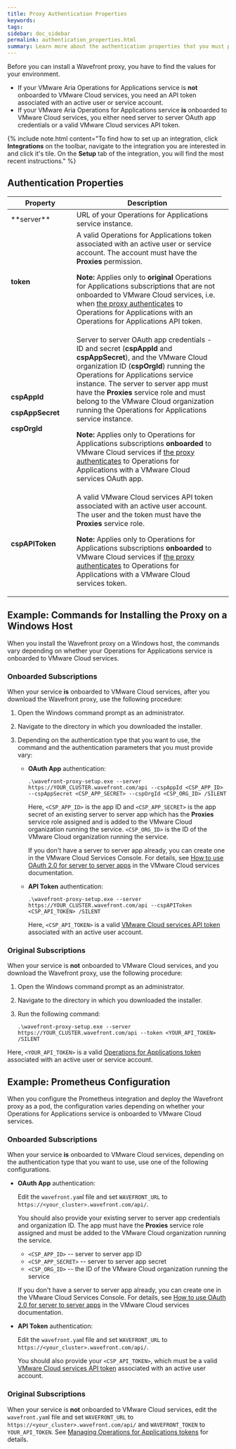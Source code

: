 ```yaml
---
title: Proxy Authentication Properties
keywords: 
tags: 
sidebar: doc_sidebar
permalink: authentication_properties.html
summary: Learn more about the authentication properties that you must provide when you install the Wavefront proxy.
---
```


Before you can install a Wavefront proxy, you have to find the values for your environment. 

* If your VMware Aria Operations for Applications service is **not** onboarded to VMware Cloud services, you need an API token associated with an active user or service account.
* If your VMware Aria Operations for Applications service **is** onboarded to VMware Cloud services, you either need server to server OAuth app credentials or a valid VMware Cloud services API token.

{% include note.html content="To find how to set up an integration, click **Integrations** on the toolbar, navigate to the integration you are interested in and click it's tile. On the **Setup** tab of the integration, you will find the most recent instructions." %}

## Authentication Properties

<table style="width: 100%;">
<tbody>
<thead>
<tr><th width="30%">Property</th><th width="70%">Description</th></tr>
</thead>
<tr>
<td markdown="span">**server**</td>
<td>URL of your Operations for Applications service instance.  </td>
</tr>
<tr>
<td><strong>token</strong></td>
<td>A valid Operations for Applications token associated with an active user or service account. The account must have the <strong>Proxies</strong> permission.<p><strong>Note:</strong> Applies only to <strong>original</strong> Operations for Applications subscriptions that are not onboarded to VMware Cloud services, i.e. when <a href="proxies_installing.html#proxy-authentication-types">the proxy authenticates</a> to Operations for Applications with an Operations for Applications API token.</p></td>
<td></td>
</tr>
<tr>
<td><p><strong>cspAppId</strong></p><p><strong>cspAppSecret</strong></p><p><strong>cspOrgId </strong></p></td>
<td>Server to server OAuth app credentials - ID and secret (<strong>cspAppId</strong> and <strong>cspAppSecret</strong>), and the VMware Cloud organization ID (<strong>cspOrgId</strong>) running the Operations for Applications service instance. The server to server app must have the <strong>Proxies</strong> service role and must belong to the VMware Cloud organization running the Operations for Applications service instance. 
<p><strong>Note:</strong> Applies only to Operations for Applications subscriptions <strong>onboarded</strong> to VMware Cloud services if <a href="proxies_installing.html#proxy-authentication-types">the proxy authenticates</a> to Operations for Applications with a VMware Cloud services OAuth app.</p> </td>
<td></td>
</tr>
<tr>
<td><strong>cspAPIToken</strong></td>
<td>A valid VMware Cloud services API token associated with an active user account. The user and the token must have the <strong>Proxies</strong> service role.
<p><strong>Note:</strong> Applies only to Operations for Applications subscriptions <strong>onboarded</strong> to VMware Cloud services if <a href="proxies_installing.html#proxy-authentication-types">the proxy authenticates</a> to Operations for Applications with a VMware Cloud services token.</p>
</td>
<td></td>
</tr>
</tbody>
</table>

## Example: Commands for Installing the Proxy on a Windows Host

When you install the Wavefront proxy on a Windows host, the commands vary depending on whether your Operations for Applications service is onboarded to VMware Cloud services. 

### Onboarded Subscriptions  

When your service **is** onboarded to VMware Cloud services, after you download the Wavefront proxy, use the following procedure:

1. Open the Windows command prompt as an administrator.
2. Navigate to the directory in which you downloaded the installer.
3. Depending on the authentication type that you want to use, the command and the authentication parameters that you must provide vary:

    * **OAuth App** authentication: 
    
        ```
        .\wavefront-proxy-setup.exe --server https://YOUR_CLUSTER.wavefront.com/api --cspAppId <CSP_APP_ID> --cspAppSecret <CSP_APP_SECRET> --cspOrgId <CSP_ORG_ID> /SILENT
        ```
        
        Here, `<CSP_APP_ID>` is the app ID and `<CSP_APP_SECRET>` is the app secret of an existing server to server app which has the **Proxies** service role assigned and is added to the VMware Cloud organization running the service.  `<CSP_ORG_ID>` is the ID of the VMware Cloud organization running the service.
        
        If you don't have a server to server app already, you can create one in the VMware Cloud Services Console. For details, see [How to use OAuth 2.0 for server to server apps](https://docs.vmware.com/en/VMware-Cloud-services/services/Using-VMware-Cloud-Services/GUID-327AE12A-85DB-474B-89B2-86651DF91C77.html) in the VMware Cloud services documentation.

    * **API Token** authentication:

        ```
        .\wavefront-proxy-setup.exe --server https://YOUR_CLUSTER.wavefront.com/api --cspAPIToken <CSP_API_TOKEN> /SILENT
        ```

        Here, `<CSP_API_TOKEN>` is a valid [VMware Cloud services API token](https://docs.vmware.com/en/VMware-Cloud-services/services/Using-VMware-Cloud-Services/GUID-E2A3B1C1-E9AD-4B00-A6B6-88D31FCDDF7C.html) associated with an active user account.

### Original Subscriptions

When your service is **not** onboarded to VMware Cloud services, and you download the Wavefront proxy, use the following procedure:

1. Open the Windows command prompt as an administrator.
2. Navigate to the directory in which you downloaded the installer.
3. Run the following command:

    ```
    .\wavefront-proxy-setup.exe --server https://YOUR_CLUSTER.wavefront.com/api --token <YOUR_API_TOKEN> /SILENT
    ```

Here, `<YOUR_API_TOKEN>` is a valid [Operations for Applications token](api_tokens.html) associated with an active user or service account. 

## Example: Prometheus Configuration

When you configure the Prometheus integration and deploy the Wavefront proxy as a pod, the configuration varies depending on whether your Operations for Applications service is onboarded to VMware Cloud services. 

### Onboarded Subscriptions  

When your service **is** onboarded to VMware Cloud services, depending on the authentication type that you want to use, use one of the following configurations.

*  **OAuth App** authentication: 
   
   Edit the `wavefront.yam`l file and set `WAVEFRONT_URL` to `https://<your_cluster>.wavefront.com/api/`. 
   
   You should also provide your existing server to server app credentials and organization ID. The app must have the **Proxies** service role assigned and must be added to the VMware Cloud organization running the service.
   
   * `<CSP_APP_ID>` -- server to server app ID
   * `<CSP_APP_SECRET>` -- server to server app secret 
   * `<CSP_ORG_ID>` -- the ID of the VMware Cloud organization running the service
   
   If you don't have a server to server app already, you can create one in the VMware Cloud Services Console. For details, see [How to use OAuth 2.0 for server to server apps](https://docs.vmware.com/en/VMware-Cloud-services/services/Using-VMware-Cloud-Services/GUID-327AE12A-85DB-474B-89B2-86651DF91C77.html) in the VMware Cloud services documentation.

* **API Token** authentication:

  Edit the `wavefront.yam`l file and set `WAVEFRONT_URL` to `https://<your_cluster>.wavefront.com/api/`. 
  
  You should also provide your `<CSP_API_TOKEN>`, which must be a valid [VMware Cloud services API token](https://docs.vmware.com/en/VMware-Cloud-services/services/Using-VMware-Cloud-Services/GUID-E2A3B1C1-E9AD-4B00-A6B6-88D31FCDDF7C.html) associated with an active user account.
  
  
### Original Subscriptions

When your service is **not** onboarded to VMware Cloud services, edit the `wavefront.yam`l file and set `WAVEFRONT_URL` to `https://<your_cluster>.wavefront.com/api/` and `WAVEFRONT_TOKEN` to `YOUR_API_TOKEN`. See [Managing Operations for Applications tokens](api_tokens.html) for details.

